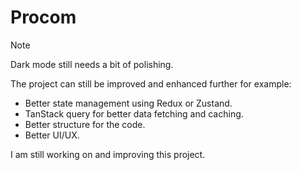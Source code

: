# Procom

> [!NOTE]  
> Dark mode still needs a bit of polishing.

The project can still be improved and enhanced further for example:

- Better state management using Redux or Zustand.
- TanStack query for better data fetching and caching.
- Better structure for the code.
- Better UI/UX.

I am still working on and improving this project.
